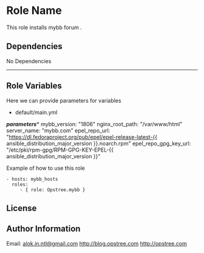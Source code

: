 Role Name
=========

This role installs mybb forum .


Dependencies
------------
No Dependencies

------------
Role Variables
--------------
Here we can provide parameters for variables
- default/main.yml


***********parameters************
mybb_version: "1806"
nginx_root_path: "/var/www/html"
server_name: "mybb.com"
epel_repo_url: "https://dl.fedoraproject.org/pub/epel/epel-release-latest-{{ ansible_distribution_major_version }}.noarch.rpm"
epel_repo_gpg_key_url: "/etc/pki/rpm-gpg/RPM-GPG-KEY-EPEL-{{ ansible_distribution_major_version }}"


Example of how to use this role

    - hosts: mybb_hosts
      roles:
         - { role: Opstree.mybb }

License
-------

Author Information
------------------
Email: alok.in.ntl@gmail.com
http://blog.opstree.com
http://opstree.com
